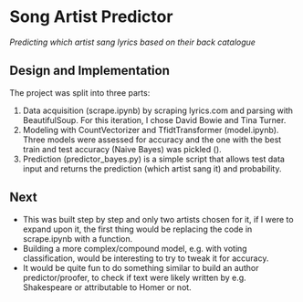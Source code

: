 # Song Artist Predictor
*Predicting which artist sang lyrics based on their back catalogue*

## Design and Implementation
The project was split into three parts:
1. Data acquisition (scrape.ipynb) by scraping lyrics.com and parsing with BeautifulSoup. For this iteration, I chose David Bowie and Tina Turner.
2. Modeling with CountVectorizer and TfidtTransformer (model.ipynb). Three models were assessed for accuracy and the one with the best train and test accuracy (Naive Bayes) was pickled ().
3. Prediction (predictor_bayes.py) is a simple script that allows test data input and returns the prediction (which artist sang it) and probability.

## Next
- This was built step by step and only two artists chosen for it, if I were to expand upon it, the first thing would be replacing the code in scrape.ipynb with a function.
- Building a more complex/compound model, e.g. with voting classification, would be interesting to try to tweak it for accuracy.
- It would be quite fun to do something similar to build an author predictor/proofer, to check if text were likely written by e.g. Shakespeare or attributable to Homer or not.
